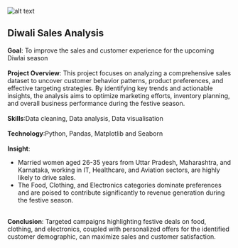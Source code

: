 ![alt text](http://url/to/img.png)
## Diwali Sales Analysis

<div><b>Goal</b>: To improve the sales and customer experience for the upcoming Diwlai season </div>
<br>
<div><b>Project Overview</b>: This project focuses on analyzing a comprehensive sales dataset to uncover customer behavior patterns, product preferences, and effective targeting strategies. By identifying key trends and actionable insights, the analysis aims to optimize marketing efforts, inventory planning, and overall business performance during the festive season.</div>
<br>
<div><b>Skills</b>:Data cleaning, Data analysis, Data visualisation</div>
<br>
<div><b>Technology</b>:Python, Pandas, Matplotlib and Seaborn</div>
<br>
<div><b>Insight</b>:
<ul>
<li>Married women aged 26-35 years from Uttar Pradesh, Maharashtra, and Karnataka, working in IT, Healthcare, and Aviation sectors, are highly likely to drive sales.</li>
<li>The Food, Clothing, and Electronics categories dominate preferences and are poised to contribute significantly to revenue generation during the festive season. </li>
</ul>  
</div>
<br>
<div><b>Conclusion</b>: Targeted campaigns highlighting festive deals on food, clothing, and electronics, coupled with personalized offers for the identified customer demographic, can maximize sales and customer satisfaction.</div>
